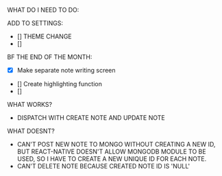 WHAT DO I NEED TO DO:

ADD TO SETTINGS:

- [] THEME CHANGE
- []

BF THE END OF THE MONTH:

- [x] Make separate note writing screen
- [] Create highlighting function
- []

WHAT WORKS?

- DISPATCH WITH CREATE NOTE AND UPDATE NOTE

WHAT DOESNT?

- CAN'T POST NEW NOTE TO MONGO WITHOUT CREATING A NEW ID, BUT REACT-NATIVE DOESN'T ALLOW MONGODB MODULE TO BE USED, SO I HAVE TO CREATE A NEW UNIQUE ID FOR EACH NOTE.
- CAN'T DELETE NOTE BECAUSE CREATED NOTE ID IS 'NULL'
